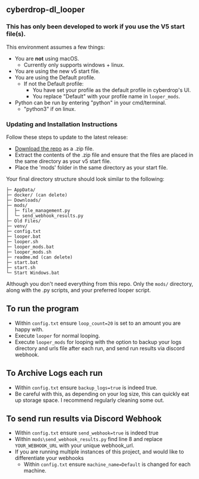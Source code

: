 ## cyberdrop-dl_looper

### This has only been developed to work if you use the V5 start file(s).

This environment assumes a few things:
- You are **not** using macOS.
  - Currently only supports windows + linux.
- You are using the new v5 start file.
- You are using the Default profile.
  - If not the Default profile:
    - You have set your profile as the default profile in cyberdrop's UI.
    - You replace "Default" with your profile name in `looper_mods`.
- Python can be run by entering "python" in your cmd/terminal.
  - "python3" if on linux.

### Updating and Installation Instructions

Follow these steps to update to the latest release:

* [Download the repo](https://github.com/n30liberal/cyberdrop-dl_looper/archive/refs/heads/main.zip) as a .zip file.
* Extract the contents of the .zip file and ensure that the files are placed in the same directory as your v5 start file.
* Place the 'mods' folder in the same directory as your start file.

Your final directory structure should look similar to the following:

```
├─ AppData/
├─ docker/ (can delete)
├─ Downloads/
├─ mods/
│  ├─ file_management.py
│  └─ send_webhook_results.py
├─ Old Files/
├─ venv/
├─ config.txt
├─ looper.bat
├─ looper.sh
├─ looper_mods.bat
├─ looper_mods.sh
├─ readme.md (can delete)
├─ start.bat
├─ start.sh
└─ Start Windows.bat
```
Although you don't need everything from this repo. Only the `mods/` directory, along with the .py scripts, and your preferred looper script.

## To run the program

- Within `config.txt` ensure `loop_count=20` is set to an amount you are happy with.
- Execute `looper` for normal looping.
- Execute `looper_mods` for looping with the option to backup your logs directory and urls file after each run, and send run results via discord webhook.

## To Archive Logs each run
- Within `config.txt` ensure `backup_logs=true` is indeed true.
- Be careful with this, as depending on your log size, this can quickly eat up storage space. I recommend regularly cleaning some out.

## To send run results via Discord Webhook
- Within `config.txt` ensure `send_webhook=true` is indeed true
- Within `mods\send_webhook_results.py` find line 8 and replace `YOUR_WEBHOOK_URL` with your unique webhook_url.
- If you are running multiple instances of this project, and would like to differentiate your webhooks
  - Within `config.txt` ensure `machine_name=Default` is changed for each machine.
